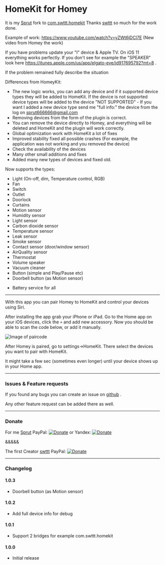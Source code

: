 # HomeKit for Homey

It is my [Sprut](https://github.com/sprut666666) fork to [com.swttt.homekit](https://github.com/swttt/com.swttt.homekit)
Thanks [swttt](https://github.com/swttt) so much for the work done.

Example of work: https://www.youtube.com/watch?v=yZWt6jDCl7E (New video from Homey the work)

If you have problems update your "I" device & Apple TV. On iOS 11 everything works perfectly. If you don't see for example the "SPEAKER" look here https://itunes.apple.com/us/app/elgato-eve/id917695792?mt=8 .

If the problem remained fully describe the situation

Differences from HomeyKit:
- The new logic works, you can add any device and if it supported device types they will be added to HomeKit. If the device is not supported device types will be added to the device "NOT SUPPORTED" - If you want I added a new device type send me "full info:" the device from the log on sprut666666@gmail.com
- Removing devices from the form of the plugin is correct.
- You can remove the device directly to Homey, and everything will be deleted and HomeКit and the plugin will work correctly.
- Global optimization work with HomeKit a lot of fixes
- Improved stability fixed all possible crashes (For example, the application was not working and you removed the device)
- Check the availability of the devices
- Many other small additions and fixes
- Added many new types of devices and fixed old.

Now supports the types:
- Light (On-off, dim, Temperature control, RGB)
- Fan
- Switch
- Outlet
- Doorlock
- Curtains
- Motion sensor
- Humidity sensor
- Light sensor
- Carbon dioxide sensor
- Temperature sensor
- Leak sensor
- Smoke sensor
- Contact sensor (door/window sensor)
- AirQuality sensor
- Thermostat
- Volume speaker
- Vacuum cleaner
- Button (simple and Play/Pause etc)
- Doorbell button (as Motion sensor)

+ Battery service for all

---

With this app you can pair Homey to HomeKit and control your devices using Siri.

After installing the app grab your iPhone or iPad.
Go to the Home app on your iOS devices, click the `+` and add new accessory.
Now you should be able to scan the code below, or add it manually.

![Image of paircode](https://github.com/sprut666666/com.sprut.homekit/raw/master/settings/code.png)

After Homey is paired, go to settings->HomeKit. There select the devices you want to pair with HomeKit.

It might take a few sec (sometimes even longer) until your device shows up in your Home app.

---

### Issues & Feature requests

If you found any bugs you can create an issue on [github](https://github.com/sprut666666/com.sprut.homekit) .

Any other feature request can be added there as well.

---

### Donate

For me [Sprut](https://github.com/sprut666666) PayPal: [![Donate](https://www.paypalobjects.com/webstatic/en_US/i/btn/png/btn_donate_92x26.png)](https://paypal.me/sprut666666) or Yandex: [![Donate](https://www.paypalobjects.com/webstatic/en_US/i/btn/png/btn_donate_92x26.png)](https://money.yandex.ru/to/410014789265242)

&&&&&

The first Creator [swttt](https://github.com/swttt) PayPal: [![Donate](https://www.paypalobjects.com/webstatic/en_US/i/btn/png/btn_donate_92x26.png)](https://paypal.me/BasJansen)

---

### Changelog

#### 1.0.3
- Doorbell button (as Motion sensor)

#### 1.0.2
- Add full device info for debug

#### 1.0.1
- Support 2 bridges for example com.swttt.homekit

#### 1.0.0
- Initial release
